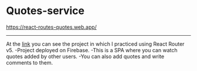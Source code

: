 # Quotes-service
https://react-routes-quotes.web.app/

---

At the [link](https://react-routes-quotes.web.app/) you can see the project in which I practiced using React Router v5.
-Project deployed on Firebase.
-This is a SPA where you can watch quotes added by other users.
-You can also add quotes and write comments to them.


